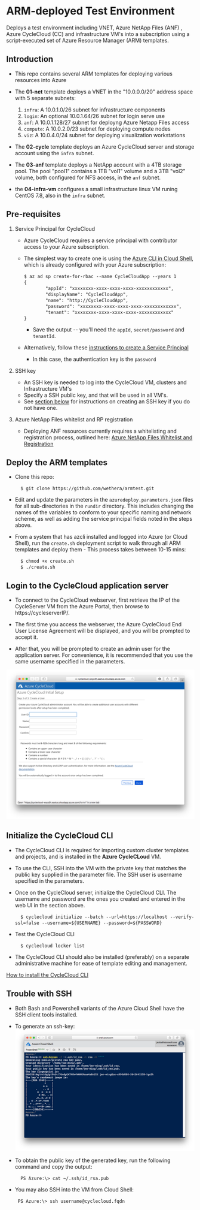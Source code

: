 # ARM-deployed Test Environment 
Deploys a test environment including VNET, Azure NetApp Files (ANF) , Azure CycleCloud (CC) and infrastructure VM's into a subscription using a script-executed set of Azure Resource Manager (ARM) templates.

## Introduction
- This repo contains several ARM templates for deploying various resources into Azure
- The **01-net** template deploys a VNET in the "10.0.0.0/20" address space with 5 separate subnets:

  1. `infra`: A 10.0.1.0/26 subnet for infrastructure components
  2. `login`: An optional 10.0.1.64/26 subnet for login serve use
  3. `anf`: A 10.0.1.128/27 subnet for deployng Azure Netapp Files access
  4. `compute`: A 10.0.2.0/23 subnet for deploying compute nodes
  5. `viz`: A 10.0.4.0/24 subnet for deploying visualization workstations

- The **02-cycle** template deploys an Azure CycleCloud server and storage account using the `infra` subnet.
- The **03-anf** template deploys a NetApp account with a 4TB storage pool. The pool "pool1" contains a 1TB "vol1" volume and a 3TB "vol2" volume, both configured for NFS access, in the `anf` subnet.
- the **04-infra-vm** configures a small infrastructure linux VM runing CentOS 7.8, also in the `infra` subnet.

## Pre-requisites
1. Service Principal for CycleCloud
    - Azure CycleCloud requires a service principal with contributor access to your Azure subscription. 

    - The simplest way to create one is using the [Azure CLI in Cloud Shell](https://shell.azure.com), which is already configured with your Azure subscription:
        ```
        $ az ad sp create-for-rbac --name CycleCloudApp --years 1
        {
                "appId": "xxxxxxxx-xxxx-xxxx-xxxx-xxxxxxxxxxxx",
                "displayName": "CycleCloudApp",
                "name": "http://CycleCloudApp",
                "password": "xxxxxxxx-xxxx-xxxx-xxxx-xxxxxxxxxxxx",
                "tenant": "xxxxxxxx-xxxx-xxxx-xxxx-xxxxxxxxxxxx"
        }
        ```
        - Save the output -- you'll need the `appId`, `secret/password` and `tenantId`. 

    - Alternatively, follow these [instructions to create a Service Principal](https://docs.microsoft.com/en-us/azure/azure-resource-manager/resource-group-create-service-principal-portal) 
        -  In this case, the authentication key is the `password`

2. SSH key

    - An SSH key is needed to log into the CycleCloud VM, clusters and Infrastructure VM's
    - Specify a SSH public key, and that will be used in all VM's. 
    - See [section below](#trouble-with-ssh) for instructions on creating an SSH key if you do not have one.

3. Azure NetApp Files whitelist and RP registration

    - Deploying ANF resources currently requires a whitelisting and registration process, outlined here: 
[Azure NetApp Files Whitelist and Registration](https://docs.microsoft.com/en-us/azure/azure-netapp-files/azure-netapp-files-register)

## Deploy the ARM templates
* Clone this repo:

        $ git clone https://github.com/wethera/armtest.git

* Edit and update the parameters in the `azuredeploy.parameters.json` files for all sub-directories in the `rundir` directory. This includes changing the names of the variables to conform to your specific naming and network scheme, as well as adding the service principal fields noted in the steps above.

* From a system that has azcli installed and logged into Azure (or Cloud Shell), run the `create.sh` deployment script to walk through all ARM templates and deploy them - This process takes between 10-15 mins:

        $ chmod +x create.sh
        $ ./create.sh

## Login to the CycleCloud application server
* To connect to the CycleCloud webserver, first retrieve the IP of the CycleServer VM from the Azure Portal, then browse to https://cycleserverIP/. 

* The first time you access the webserver, the Azure CycleCloud End User License Agreement will be displayed, and you will be prompted to accept it.

* After that, you will be prompted to create an admin user for the application server. For convenience, it is recommended that you use the same username specified in the parameters. 

![createuser](images/cyclecloud-create-user.png)


## Initialize the CycleCloud CLI
* The CycleCloud CLI is required for importing custom cluster templates and projects, and is installed in the **Azure CycleCLoud** VM. 
* To use the CLI, SSH into the VM with the private key that matches the public key supplied in the parameter file. The SSH user is username specified in the parameters.

* Once on the CycleCloud server, initialize the CycleCloud CLI. The username and password are the ones you created and entered in the web UI in the section above.

        $ cyclecloud initialize --batch --url=https://localhost --verify-ssl=false --username=${USERNAME} --password=${PASSWORD}

* Test the CycleCloud CLI

        $ cyclecloud locker list

* The CycleCloud CLI should also be installed (preferably) on a separate administrative machine for ease of template editing and management.

[How to install the CycleCloud CLI](https://docs.microsoft.com/en-us/azure/cyclecloud/how-to/install-cyclecloud-cli?view=cyclecloud-8)


## Trouble with SSH
- Both Bash and Powershell variants of the Azure Cloud Shell have the SSH client tools installed.
- To generate an ssh-key:
![ssh-keygen](images/powershell-ssh-keygen.png)

- To obtain the public key of the generated key, run the following command and copy the output:

        PS Azure:\> cat ~/.ssh/id_rsa.pub

- You may also SSH into the VM from Cloud Shell:

       PS Azure:\> ssh username@cyclecloud.fqdn 
